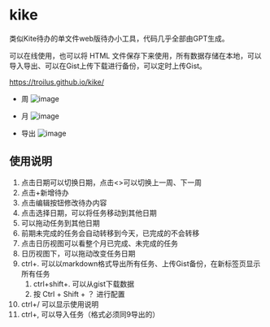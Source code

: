 # kike
类似Kite待办的单文件web版待办小工具，代码几乎全部由GPT生成。

可以在线使用，也可以将 HTML 文件保存下来使用，所有数据存储在本地，可以导入导出、可以在Gist上传下载进行备份，可以定时上传Gist。

https://troilus.github.io/kike/

- 周
![image](https://github.com/user-attachments/assets/e6b7c600-5ff3-4857-b234-c1846e1d40ec)

- 月
![image](https://github.com/user-attachments/assets/96add108-a637-43c6-9ed0-435a9b92a2b3)

- 导出
![image](https://github.com/user-attachments/assets/97e90f0f-550c-4842-ae05-9467755483aa)




## 使用说明
1. 点击日期可以切换日期，点击<>可以切换上一周、下一周
2. 点击+新增待办
3. 点击编辑按钮修改待办内容
4. 点击选择日期，可以将任务移动到其他日期
5. 可以拖动任务到其他日期
6. 前期未完成的任务会自动转移到今天，已完成的不会转移
7. 点击日历视图可以看整个月已完成、未完成的任务
8. 日历视图下，可以拖动改变任务日期
9. ctrl+. 可以以markdown格式导出所有任务、上传Gist备份，在新标签页显示所有任务
   1.  ctrl+shift+. 可以从gist下载数据
   2.  按 Ctrl + Shift + ？ 进行配置
10. ctrl+/ 可以显示使用说明
11. ctrl+, 可以导入任务（格式必须同9导出的）
